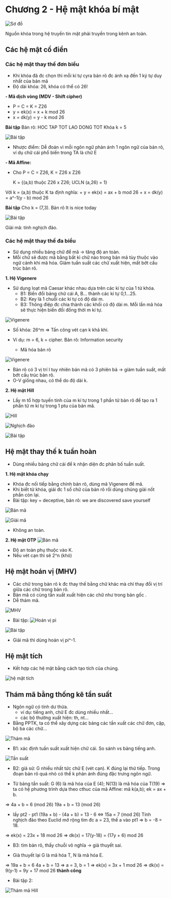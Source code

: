 # Chương 2 - Hệ mật khóa bí mật

![Sơ đồ](../images/so-do-he-bi-mat.png)

Nguồn khóa trong hệ truyền tin mật phải truyền trong kênh an toàn. 

## Các hệ mật cổ điển
### Các hệ mật thay thế đơn biểu
- Khi khóa đã đc chọn thì mỗi kí tự cyra bản rõ đc ánh xạ đến 1 ký tự duy nhất của bản mã
- Độ dài khóa: 26, khóa có thể có 26!

**- Mã dịch vòng (MDV - Shift cipher)**
+ P = C = K = Z26
+ y = ek(x) = x + k mod 26
+ x = dk(y) = y - k mod 26

**Bài tập**
Bản rõ: HOC TAP TOT LAO DONG TOT
Khóa k = 5

![Bài tập](../images/bai-tap-1.png) 
- Nhược điểm: Dễ đoán vì mỗi ngôn ngữ phản ánh 1 ngôn ngữ của bản rõ, ví dụ chữ cái phổ biến trong TA là chữ E

**- Mã Affine:**
+ Cho P = C = Z26, K = Z26 x Z26
	
	K = {(a,b) thuộc Z26 x Z26; UCLN (a,26) = 1}

Với k = (a,b) thuộc K ta định nghĩa:
	+ y = ek(x) = ax + b mod 26
	+ x = dk(y) = a^-1(y - b) mod 26

**Bài tập**
Cho k = (7,3). Bản rõ It is nice today

![Bài tập](../images/bai-tap-2.png)

Giải mã: tính nghịch đảo.

### Các hệ mật thay thế đa biểu
- Sử dụng nhiều bảng chữ để mã -> tăng độ an toàn.
- Mỗi chữ sẽ được mã bằng bất kì chữ nào trong bản mã tùy thuộc vào ngữ cảnh khi mã hóa. Giảm tuần suất các chữ xuất hiện, mất bớt cấu trúc bản rõ.

**1. Hệ Vigenere**
- Sử dụng loạt mã Caesar khác nhau dựa trên các kí tự của 1 từ khóa.
	+ B1: Biến đổi bảng chữ cái A, B... thành các kí tự 0,1...25.
	+ B2: Key là 1 chuỗi các kí tự có độ dài m.
	+ B3: Thông điệp đc chia thành các khối có độ dài m. Mỗi lần mã hóa sẽ thực hiện biến đổi đồng thời m kí tự.  

![Vigenere](../images/vigenere.PNG)

- Số khóa: 26^m
=> Tấn công vét cạn k khả khi.

- Ví dụ: m = 6, k = cipher. Bản rõ: Information security
	+ Mã hóa bản rõ

![Vigenere](../images/bt-vigenere.png)

- Bản rõ có 3 vị trí I tuy nhiên bản mã có 3 phiên bả -> giảm tuần suất, mất bớt cấu trúc bản rõ.
- O-V giống nhau, có thể do độ dài k.

**2. Hệ mật Hill**
- Lấy m tổ hợp tuyến tính của m kí tự trong 1 phần tử bản rõ để tạo ra 1 phần tử m kí tự trong 1 ptu của bản mã.

![Hill](../images/hill.PNG)

![Nghịch đảo](../images/tinh-nghich-dao-hill.PNG)

![Bài tập](../images/baitap-hill.PNG)

## Hệ mật thay thế k tuần hoàn
- Dùng nhiều bảng chữ cái để k nhận diện đc phân bố tuần suất.

**1. Hệ mật khóa chạy**
- Khóa đc nối tiếp bằng chính bản rõ, dùng mã Vigenere để mã.
- Khi biết từ khóa, giải đc 1 số chữ của bản rõ rồi dùng chúng giải nốt phần còn lại.
- Bài tập: key = deceptive, bản rõ: we are discovered save yourself

![Bản mã](../images/baitap-khoa-chay.png)

![Giải mã](../images/giai-ma-khoa-chay.png)

- Không an toàn.

**2. Hệ mật OTP**
![Bản mã](../images/otp.PNG)

- Độ an toàn phụ thuộc vào K.
- Nếu vét cạn thì sẽ 2^n (khó)

## Hệ mật hoán vị (MHV)
- Các chữ trong bản rõ k đc thay thế bằng chữ khác mà chỉ thay đổi vị trí giữa các chữ trong bản rõ.
- Bản mã có cùng tần xuất xuất hiện các chữ như trong bản gốc .
- Dễ thám mã.

![MHV](../images/mhv.PNG)

- Bài tập:
![Hoán vị pi](../images/hoan-vi-pi.PNG)

![Bài tập](../images/baitap-mhv.PNG)

+ Giải mã thì dùng hoán vị pi^-1.

## Hệ mật tích
- Kết hợp các hệ mật bằng cách tạo tích của chúng.

![hệ mật tích](../images/he-mat-tich.png)

## Thám mã bằng thống kê tần suất
- Ngôn ngữ có tính dư thừa.
	+ ví dụ: tiếng anh, chữ E đc dùng nhiều nhất...
	+ các bộ thường xuất hiện: th, nt...
- Bằng PPTK, ta có thể xây dựng các bảng các tần xuất các chữ đơn, cặp, bộ ba các chữ...

![Thám mã](../images/tham-ma.png)
- B1: xác định tuần suất xuất hiện chữ cái. So sánh vs bảng tiếng anh.

![Tần suất](../images/xac-dinh-tan-suat.PNG)

- B2: giả sử: G nhiều nhất tức chữ E (vét cạn). K đúng lại thử tiếp. Trong đoạn bản rõ quá nhỏ có thể k phản ánh đúng đặc trưng ngôn ngữ.

+ Từ bảng tần suất: G (6) là mã hóa của E (4); N(13) là mã hóa của T(19)
=> ta có hệ phương trình dựa theo cthuc của mã Affine: mã k(a,b); ek = ax + b.

=> 4a + b = 6 (mod 26)
  19a + b = 13 (mod 26)

+ lấy pt2 - pt1
(19a + b) - (4a + b) = 13 - 6
<=> 15a = 7 (mod 26)
Tính nghịch đảo theo Euclid mở rộng tìm đc a = 23, thế a vào pt1 => b = -8 = 18.

=> ek(x) = 23x + 18 mod 26
=> dk(x) = 17(y-18) = (17y + 6) mod 26

- B3: tìm bản rõ, thấy chuỗi vô nghĩa -> giả thuyết sai.
+ Giả thuyết lại G là mã hóa T, N là mã hóa E.

=> 19a + b = 6
	4a + b = 13
=> a = 3, b = 1 
=> ek(x) = 3x + 1 mod 26
=> dk(x) = 9(y-1) = 9y + 17 mod 26
 **thành công**

 - Bài tập 2:

 ![Thám mã Hill](../images/tham-ma-hill.png)

 
